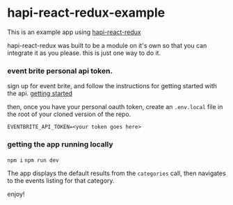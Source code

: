 # hapi-react-redux-example
This is an example app using [hapi-react-redux](https://github.com/kellyrmilligan/hapi-react-redux)

hapi-react-redux was built to be a module on it's own so that you can integrate it as you please. this is just one way to do it.

### event brite personal api token. 
sign up for event brite, and follow the instructions for getting started with the api. 
[getting started](https://www.eventbrite.com/developer/v3/quickstart/)

then, once you have your personal oauth token, create an `.env.local` file in the root of your cloned version of the repo. 

`EVENTBRITE_API_TOKEN=<your token goes here>`

### getting the app running locally
`npm i`
`npm run dev`

The app displays the default results from the `categories` call, then navigates to the events listing for that category. 

enjoy!